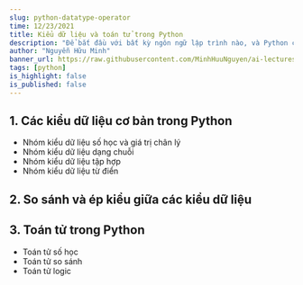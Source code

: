 ```yaml
---
slug: python-datatype-operator
time: 12/23/2021
title: Kiểu dữ liệu và toán tử trong Python
description: "Để bắt đầu với bất kỳ ngôn ngữ lập trình nào, và Python cũng không ngoại lệ, chúng ta cần hiểu rõ về kiểu dữ liệu và toán tử cơ bản."
author: "Nguyễn Hữu Minh"
banner_url: https://raw.githubusercontent.com/MinhHuuNguyen/ai-lectures/refs/heads/master/0-syllabus/images/python-logo.png
tags: [python]
is_highlight: false
is_published: false
---
```


## 1. Các kiểu dữ liệu cơ bản trong Python
- Nhóm kiểu dữ liệu số học và giá trị chân lý
- Nhóm kiểu dữ liệu dạng chuỗi
- Nhóm kiểu dữ liệu tập hợp
- Nhóm kiểu dữ liệu từ điển

## 2. So sánh và ép kiểu giữa các kiểu dữ liệu

## 3. Toán tử trong Python
- Toán tử số học
- Toán tử so sánh
- Toán tử logic
